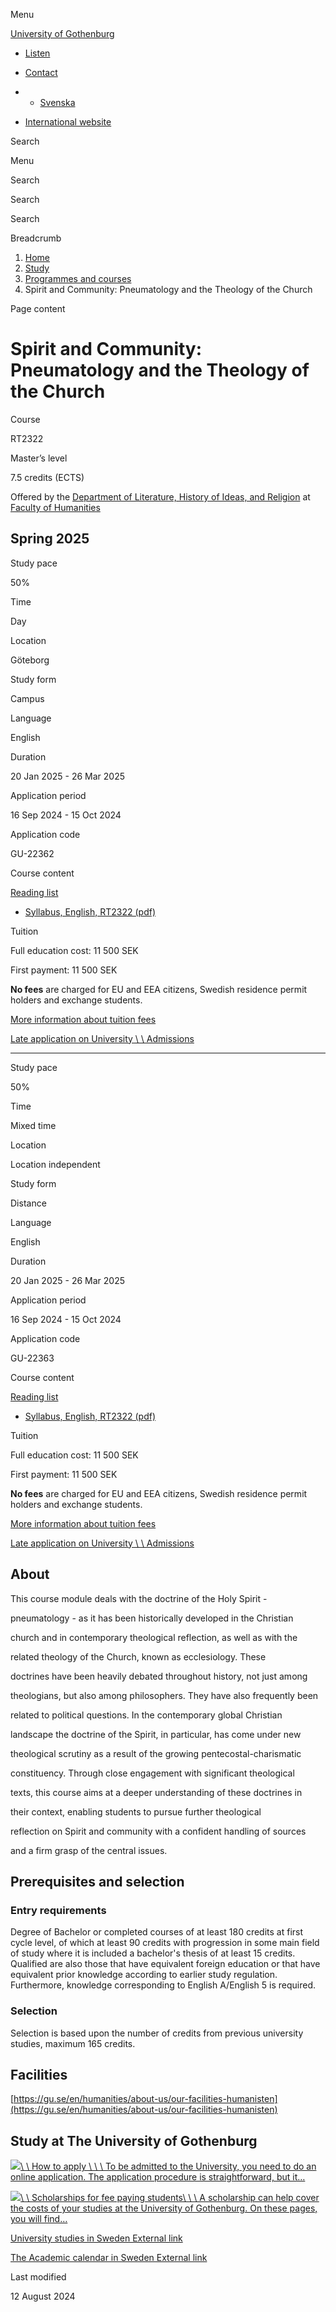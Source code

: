 Menu

[University of Gothenburg](/en)

- [Listen](//app-eu.readspeaker.com/cgi-bin/rsent?customerid=9467&lang=en_uk&readclass=region--content&url=https%3A%2F%2Fwww.gu.se%2Fen%2Fstudy-gothenburg%2Fspirit-and-community-pneumatology-and-the-theology-of-the-church-rt2322 "Listen with ReadSpeaker")

- [Contact](/en/contact)

- - [Svenska](/studera/hitta-utbildning/anden-och-den-kristna-gemenskapen-pneumatologi-och-ecklesiologi-rt2322)
- [International website](/en/study-gothenburg/spirit-and-community-pneumatology-and-the-theology-of-the-church-rt2322)

Search


Menu


Search


Search

Search

Breadcrumb

1. [Home](/en)
2. [Study](/en/study-in-gothenburg)
3. [Programmes and courses](/en/study-in-gothenburg/study-options)
4. Spirit and Community: Pneumatology and the Theology of the Church


Page content

# Spirit and Community: Pneumatology and the Theology of the Church

Course


RT2322


Master’s level



7.5 credits (ECTS)



Offered by the
[Department of Literature, History of Ideas, and Religion](https://www.gu.se/en/literature-history-of-ideas-religion)
at
[Faculty of Humanities](https://www.gu.se/en/humanities)

## Spring 2025

Study pace


50%

Time


Day

Location


Göteborg

Study form


Campus

Language


English

Duration


20 Jan 2025
\- 26 Mar 2025

Application period


16 Sep 2024
\- 15 Oct 2024

Application code


GU-22362

Course content


[Reading list](/en/study-gothenburg/spirit-and-community-pneumatology-and-the-theology-of-the-church-rt2322/reading-list/1f3a5024-b175-11ef-824e-368a86ab4da1)

- [Syllabus, English, RT2322 (pdf)](https://kursplaner.gu.se/pdf/kurs/en/RT2322)


Tuition


Full education cost: 11 500 SEK

First payment: 11 500 SEK

**No fees** are charged for EU and EEA citizens, Swedish residence permit holders and exchange students.

[More information about tuition fees](https://www.gu.se/en/study-in-gothenburg/apply/tuition-fees)

[Late application on University \\
\\
Admissions](https://www.universityadmissions.se/intl/addtobasket?id=GU-22362&period=VT+2025)

* * *

Study pace


50%

Time


Mixed time

Location


Location independent

Study form


Distance

Language


English

Duration


20 Jan 2025
\- 26 Mar 2025

Application period


16 Sep 2024
\- 15 Oct 2024

Application code


GU-22363

Course content


[Reading list](/en/study-gothenburg/spirit-and-community-pneumatology-and-the-theology-of-the-church-rt2322/reading-list/1f3a5024-b175-11ef-824e-368a86ab4da1)

- [Syllabus, English, RT2322 (pdf)](https://kursplaner.gu.se/pdf/kurs/en/RT2322)


Tuition


Full education cost: 11 500 SEK

First payment: 11 500 SEK

**No fees** are charged for EU and EEA citizens, Swedish residence permit holders and exchange students.

[More information about tuition fees](https://www.gu.se/en/study-in-gothenburg/apply/tuition-fees)

[Late application on University \\
\\
Admissions](https://www.universityadmissions.se/intl/addtobasket?id=GU-22363&period=VT+2025)

## About

This course module deals with the doctrine of the Holy Spirit -

pneumatology - as it has been historically developed in the Christian

church and in contemporary theological reflection, as well as with the

related theology of the Church, known as ecclesiology. These

doctrines have been heavily debated throughout history, not just among

theologians, but also among philosophers. They have also frequently been

related to political questions. In the contemporary global Christian

landscape the doctrine of the Spirit, in particular, has come under new

theological scrutiny as a result of the growing pentecostal-charismatic

constituency. Through close engagement with significant theological

texts, this course aims at a deeper understanding of these doctrines in

their context, enabling students to pursue further theological

reflection on Spirit and community with a confident handling of sources

and a firm grasp of the central issues.

## Prerequisites and selection

### Entry requirements

Degree of Bachelor or completed courses of at least 180 credits at first cycle level, of which at least 90 credits with progression in some main field of study where it is included a bachelor's thesis of at least 15 credits. Qualified are also those that have equivalent foreign education or that have equivalent prior knowledge according to earlier study regulation. Furthermore, knowledge corresponding to English A/English 5 is required.

### Selection

Selection is based upon the number of credits from previous university studies, maximum 165 credits.

## Facilities

[https://gu.se/en/humanities/about-us/our-facilities-humanisten](https://gu.se/en/humanities/about-us/our-facilities-humanisten)

## Study at The University of Gothenburg

[![](/sites/default/files/dynamic-image/dynamic_image_2188_218/public/2020-03/cytonn-photography-ZJEKICY5EXY-unsplash.jpg?media_id=2553&width=1904&height=208)\\
\\
How to apply \\
\\
\\
To be admitted to the University, you need to do an online application. The application procedure is straightforward, but it…](/en/study-in-gothenburg/apply)

[![](/sites/default/files/dynamic-image/dynamic_image_2188_218/public/2024-01/GU-7.jpg?media_id=95188&width=1904&height=208)\\
\\
Scholarships for fee paying students\\
\\
\\
A scholarship can help cover the costs of your studies at the University of Gothenburg. On these pages, you will find…](/en/study-in-gothenburg/apply/scholarships-for-fee-paying-students)

[University studies in Sweden External link](https://www.gu.se/en/study-in-gothenburg/before-you-arrive/university-studies-in-sweden "External link")

[The Academic calendar in Sweden External link](https://www.gu.se/en/study-in-gothenburg/when-you-are-here/academic-calendar "External link")

Last modified


12 August 2024